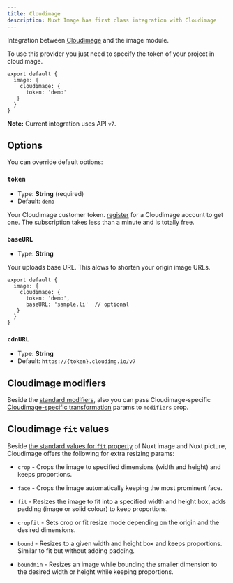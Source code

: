 ```yaml
---
title: Cloudimage
description: Nuxt Image has first class integration with Cloudimage
---
```


Integration between [Cloudimage](https://www.cloudimage.io/en/home) and the image module.

To use this provider you just need to specify the token of your project in cloudimage.

```js{}[nuxt.config.js]
export default {
  image: {
    cloudimage: {
      token: 'demo'
   }
  }
}
```

**Note:** Current integration uses API `v7`.

## Options

You can override default options:

### `token`

- Type: **String** (required)
- Default: `demo`

Your Cloudimage customer token. [register](https://www.cloudimage.io/en/register_page) for a Cloudimage account to get one. The subscription takes less than a minute and is totally free.

### `baseURL`

- Type: **String**

Your uploads base URL. This alows to shorten your origin image URLs.

```js{}[nuxt.config.js]
export default {
  image: {
    cloudimage: {
      token: 'demo',
      baseURL: 'sample.li'  // optional
   }
  }
}
```

### `cdnURL`

- Type: **String**
- Default: `https://{token}.cloudimg.io/v7`

## Cloudimage modifiers

Beside the [standard modifiers](/components/nuxt-img#modifiers), also you can pass Cloudimage-specific [Cloudimage-specific transformation](https://docs.cloudimage.io/go/cloudimage-documentation-v7/en/introduction) params to `modifiers` prop.

## Cloudimage `fit` values

Beside [the standard values for `fit` property](/components/nuxt-img#fit) of Nuxt image and Nuxt picture, Cloudimage offers the following for extra resizing params:

* `crop` - Crops the image to specified dimensions (width and height) and keeps proportions.

* `face` - Crops the image automatically keeping the most prominent face.

* `fit` - Resizes the image to fit into a specified width and height box, adds padding (image or solid colour) to keep proportions.

* `cropfit` - Sets crop or fit resize mode depending on the origin and the desired dimensions.

* `bound` - Resizes to a given width and height box and keeps proportions. Similar to fit but without adding padding.

* `boundmin` - Resizes an image while bounding the smaller dimension to the desired width or height while keeping proportions.
